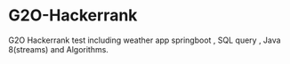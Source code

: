 # G2O-Hackerrank
G2O Hackerrank test including weather app springboot , SQL query , Java 8(streams)  and Algorithms.

